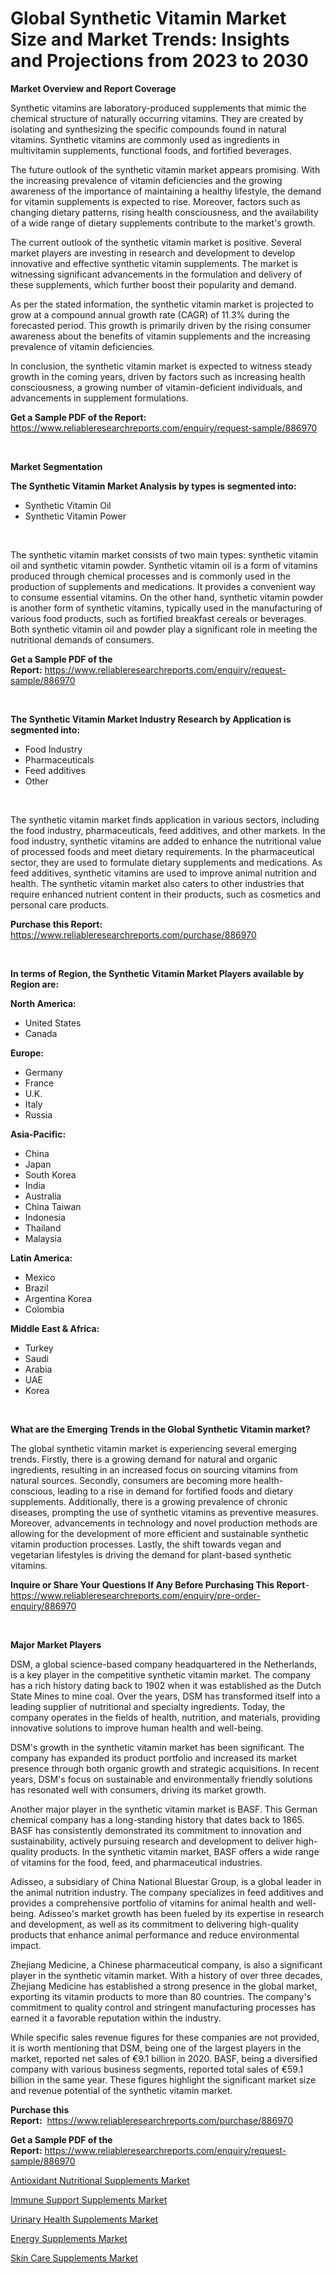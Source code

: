 <p><h1>Global Synthetic Vitamin Market Size and Market Trends: Insights and Projections from 2023 to 2030</h1></p><p><strong>Market Overview and Report Coverage</strong></p>
<p><p>Synthetic vitamins are laboratory-produced supplements that mimic the chemical structure of naturally occurring vitamins. They are created by isolating and synthesizing the specific compounds found in natural vitamins. Synthetic vitamins are commonly used as ingredients in multivitamin supplements, functional foods, and fortified beverages.</p><p>The future outlook of the synthetic vitamin market appears promising. With the increasing prevalence of vitamin deficiencies and the growing awareness of the importance of maintaining a healthy lifestyle, the demand for vitamin supplements is expected to rise. Moreover, factors such as changing dietary patterns, rising health consciousness, and the availability of a wide range of dietary supplements contribute to the market's growth.</p><p>The current outlook of the synthetic vitamin market is positive. Several market players are investing in research and development to develop innovative and effective synthetic vitamin supplements. The market is witnessing significant advancements in the formulation and delivery of these supplements, which further boost their popularity and demand.</p><p>As per the stated information, the synthetic vitamin market is projected to grow at a compound annual growth rate (CAGR) of 11.3% during the forecasted period. This growth is primarily driven by the rising consumer awareness about the benefits of vitamin supplements and the increasing prevalence of vitamin deficiencies.</p><p>In conclusion, the synthetic vitamin market is expected to witness steady growth in the coming years, driven by factors such as increasing health consciousness, a growing number of vitamin-deficient individuals, and advancements in supplement formulations.</p></p>
<p><strong>Get a Sample PDF of the Report:</strong> <a href="https://www.reliableresearchreports.com/enquiry/request-sample/886970">https://www.reliableresearchreports.com/enquiry/request-sample/886970</a></p>
<p>&nbsp;</p>
<p><strong>Market Segmentation</strong></p>
<p><strong>The Synthetic Vitamin Market Analysis by types is segmented into:</strong></p>
<p><ul><li>Synthetic Vitamin Oil</li><li>Synthetic Vitamin Power</li></ul></p>
<p>&nbsp;</p>
<p><p>The synthetic vitamin market consists of two main types: synthetic vitamin oil and synthetic vitamin powder. Synthetic vitamin oil is a form of vitamins produced through chemical processes and is commonly used in the production of supplements and medications. It provides a convenient way to consume essential vitamins. On the other hand, synthetic vitamin powder is another form of synthetic vitamins, typically used in the manufacturing of various food products, such as fortified breakfast cereals or beverages. Both synthetic vitamin oil and powder play a significant role in meeting the nutritional demands of consumers.</p></p>
<p><strong>Get a Sample PDF of the Report:</strong>&nbsp;<a href="https://www.reliableresearchreports.com/enquiry/request-sample/886970">https://www.reliableresearchreports.com/enquiry/request-sample/886970</a></p>
<p>&nbsp;</p>
<p><strong>The Synthetic Vitamin Market Industry Research by Application is segmented into:</strong></p>
<p><ul><li>Food Industry</li><li>Pharmaceuticals</li><li>Feed additives</li><li>Other</li></ul></p>
<p>&nbsp;</p>
<p><p>The synthetic vitamin market finds application in various sectors, including the food industry, pharmaceuticals, feed additives, and other markets. In the food industry, synthetic vitamins are added to enhance the nutritional value of processed foods and meet dietary requirements. In the pharmaceutical sector, they are used to formulate dietary supplements and medications. As feed additives, synthetic vitamins are used to improve animal nutrition and health. The synthetic vitamin market also caters to other industries that require enhanced nutrient content in their products, such as cosmetics and personal care products.</p></p>
<p><strong>Purchase this Report:</strong>&nbsp; <a href="https://www.reliableresearchreports.com/purchase/886970">https://www.reliableresearchreports.com/purchase/886970</a></p>
<p>&nbsp;</p>
<p><strong>In terms of Region, the Synthetic Vitamin Market Players available by Region are:</strong></p>
<p>
    <p> <strong> North America: </strong>
        <ul>
            <li>United States</li>
            <li>Canada</li>
        </ul>
        </p> 
    <p> <strong> Europe: </strong>
        <ul>
            <li>Germany</li>
            <li>France</li>
            <li>U.K.</li>
            <li>Italy</li>
            <li>Russia</li>
        </ul>
        </p> 
    <p> <strong> Asia-Pacific: </strong>
        <ul>
            <li>China</li>
            <li>Japan</li>
            <li>South Korea</li>
            <li>India</li>
            <li>Australia</li>
            <li>China Taiwan</li>
            <li>Indonesia</li>
            <li>Thailand</li>
            <li>Malaysia</li>
        </ul>
        </p> 
    <p> <strong> Latin America: </strong>
        <ul>
            <li>Mexico</li>
            <li>Brazil</li>
            <li>Argentina Korea</li>
            <li>Colombia</li>
        </ul>
        </p> 
    <p> <strong> Middle East & Africa: </strong>
        <ul>
            <li>Turkey</li>
            <li>Saudi</li>
            <li>Arabia</li>
            <li>UAE</li>
            <li>Korea</li>
        </ul>
    </p>
    </p>
<p>&nbsp;</p>
<p><strong>What are the Emerging Trends in the Global Synthetic Vitamin market?</strong></p>
<p><p>The global synthetic vitamin market is experiencing several emerging trends. Firstly, there is a growing demand for natural and organic ingredients, resulting in an increased focus on sourcing vitamins from natural sources. Secondly, consumers are becoming more health-conscious, leading to a rise in demand for fortified foods and dietary supplements. Additionally, there is a growing prevalence of chronic diseases, prompting the use of synthetic vitamins as preventive measures. Moreover, advancements in technology and novel production methods are allowing for the development of more efficient and sustainable synthetic vitamin production processes. Lastly, the shift towards vegan and vegetarian lifestyles is driving the demand for plant-based synthetic vitamins.</p></p>
<p><strong>Inquire or Share Your Questions If Any Before Purchasing This Report</strong>- <a href="https://www.reliableresearchreports.com/enquiry/pre-order-enquiry/886970">https://www.reliableresearchreports.com/enquiry/pre-order-enquiry/886970</a></p>
<p>&nbsp;</p>
<p><strong>Major Market Players</strong></p>
<p><p>DSM, a global science-based company headquartered in the Netherlands, is a key player in the competitive synthetic vitamin market. The company has a rich history dating back to 1902 when it was established as the Dutch State Mines to mine coal. Over the years, DSM has transformed itself into a leading supplier of nutritional and specialty ingredients. Today, the company operates in the fields of health, nutrition, and materials, providing innovative solutions to improve human health and well-being.</p><p>DSM's growth in the synthetic vitamin market has been significant. The company has expanded its product portfolio and increased its market presence through both organic growth and strategic acquisitions. In recent years, DSM's focus on sustainable and environmentally friendly solutions has resonated well with consumers, driving its market growth.</p><p>Another major player in the synthetic vitamin market is BASF. This German chemical company has a long-standing history that dates back to 1865. BASF has consistently demonstrated its commitment to innovation and sustainability, actively pursuing research and development to deliver high-quality products. In the synthetic vitamin market, BASF offers a wide range of vitamins for the food, feed, and pharmaceutical industries.</p><p>Adisseo, a subsidiary of China National Bluestar Group, is a global leader in the animal nutrition industry. The company specializes in feed additives and provides a comprehensive portfolio of vitamins for animal health and well-being. Adisseo's market growth has been fueled by its expertise in research and development, as well as its commitment to delivering high-quality products that enhance animal performance and reduce environmental impact.</p><p>Zhejiang Medicine, a Chinese pharmaceutical company, is also a significant player in the synthetic vitamin market. With a history of over three decades, Zhejiang Medicine has established a strong presence in the global market, exporting its vitamin products to more than 80 countries. The company's commitment to quality control and stringent manufacturing processes has earned it a favorable reputation within the industry.</p><p>While specific sales revenue figures for these companies are not provided, it is worth mentioning that DSM, being one of the largest players in the market, reported net sales of €9.1 billion in 2020. BASF, being a diversified company with various business segments, reported total sales of €59.1 billion in the same year. These figures highlight the significant market size and revenue potential of the synthetic vitamin market.</p></p>
<p><strong>Purchase this Report:</strong>&nbsp;&nbsp;<a href="https://www.reliableresearchreports.com/purchase/886970">https://www.reliableresearchreports.com/purchase/886970</a></p>
<p></p>
<p><strong>Get a Sample PDF of the Report:</strong>&nbsp;<a href="https://www.reliableresearchreports.com/enquiry/request-sample/886970">https://www.reliableresearchreports.com/enquiry/request-sample/886970</a></p>
<p><p><a href="https://medium.com/@jensenklein/antioxidant-nutritional-supplements-market-exploring-market-share-market-trends-and-future-10746340f5bf">Antioxidant Nutritional Supplements Market</a></p><p><a href="https://medium.com/@edenkrajcik/immune-support-supplements-market-exploring-market-share-market-trends-and-future-growth-66ef5e35c5d1">Immune Support Supplements Market</a></p><p><a href="https://medium.com/@vivianejast/urinary-health-supplements-market-trends-and-market-analysis-forecasted-for-period-2023-2030-543cf1b54f6e">Urinary Health Supplements Market</a></p><p><a href="https://medium.com/@jasperkuhic2023/energy-supplements-market-analysis-and-sze-forecasted-for-period-from-2023-to-2030-9538fbdb7d2d">Energy Supplements Market</a></p><p><a href="https://medium.com/@nicosmitham/skin-care-supplements-market-insight-market-trends-growth-forecasted-from-2023-to-2030-7055b2c92a9f">Skin Care Supplements Market</a></p></p>